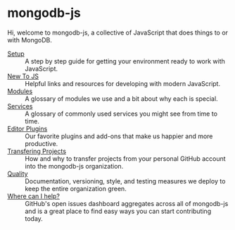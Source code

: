 # mongodb-js

Hi, welcome to mongodb-js, a collective of JavaScript that does things to or with MongoDB.

<dl>
  <dt><a href="./docs/setup.md">Setup</a></dt>
  <dd>
    A step by step guide for getting your environment ready to work with JavaScript.
  </dd>
  <dt><a href="./docs/new-to-js.md">New To JS</a></dt>
  <dd>
    Helpful links and resources for developing with modern JavaScript.
  </dd>
  <dt><a href="./docs/modules.md">Modules</a></dt>
  <dd>
    A glossary of modules we use and a bit about why each is special.
  </dd>
  <dt><a href="./docs/services.md">Services</a></dt>
  <dd>
    A glossary of commonly used services you might see from time to time.
  </dd>
  <dt><a href="./docs/editor-plugins.md">Editor Plugins</a></dt>
  <dd>
    Our favorite plugins and add-ons that make us happier and more productive.
  </dd>
  <dt><a href="./docs/transferring.md">Transfering Projects</a></dt>
  <dd>
    How and why to transfer projects from your personal GitHub account into
    the mongodb-js organization.
  </dd>
  <dt><a href="./docs/quality.md">Quality</a></dt>
  <dd>
    Documentation, versioning, style, and testing measures we deploy to keep
    the entire organization green.
  </dd>
  <dt><a href="https://github.com/issues?q=is%3Aopen+is%3Aissue+user%3Amongodb-js&user=mongodb-js">Where can I help?</a></dt>
  <dd>GitHub's open issues dashboard aggregates across all of mongodb-js and is a great place to find easy ways you can start contributing today.</dd>
</dl>

